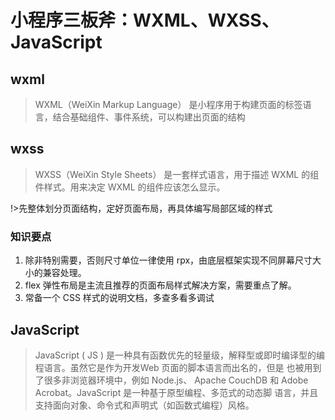 # 小程序三板斧：WXML、WXSS、JavaScript

## wxml

> WXML（WeiXin Markup Language） 是小程序用于构建页面的标签语言，结合基础组件、事件系统，可以构建出页面的结构

## wxss

> WXSS（WeiXin Style Sheets） 是一套样式语言，用于描述 WXML 的组件样式。用来决定 WXML 的组件应该怎么显示。

!>先整体划分页面结构，定好页面布局，再具体编写局部区域的样式

### 知识要点

1. 除非特别需要，否则尺寸单位一律使用 rpx，由底层框架实现不同屏幕尺寸大小的兼容处理。
2. flex 弹性布局是主流且推荐的页面布局样式解决方案，需要重点了解。
3. 常备一个 CSS 样式的说明文档，多查多看多调试

## JavaScript

> JavaScript ( JS ) 是一种具有函数优先的轻量级，解释型或即时编译型的编程语言。虽然它是作为开发Web 页面的脚本语言而出名的，但是
> 也被用到了很多非浏览器环境中，例如 Node.js、 Apache CouchDB 和 Adobe Acrobat。JavaScript 是一种基于原型编程、多范式的动态脚
> 语言，并且支持面向对象、命令式和声明式（如函数式编程）风格。